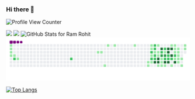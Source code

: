 ### Hi there 👋

<!-- ## I am Ram Rohit Gannavarapu
- 🌱 I’m pursuing my Master's in Computer Engineering at Colorado State University
- ⚡ I previously worked as an Intern at Tesla  -  Low Voltage Control Design and Test team 
- 🔭 I’m working on creating Alexa Skills for custom hardware using ESP32 and ESP-EYE -->
<!-- 👯 I’m looking for full time oppurtunities in Embedded/Firmware Engineering starting Dec 2021 -->


![Profile View Counter](https://komarev.com/ghpvc/?username=gannaramu&color=blue&label=Profile+Views)

<img src="https://github.com/gannaramu/gannaramu/blob/master/Animation4.gif" width="700">

<!-- [![GitHub Streak](https://github-readme-streak-stats.herokuapp.com?user=gannaramu&theme=synthwave)](https://git.io/streak-stats  ) -->
<img src="https://github-readme-streak-stats.herokuapp.com?user=gannaramu&theme=jolly" width="700">

<img src="https://github-readme-stats.vercel.app/api?username=gannaramu&show_icons=true&include_all_commits=true&count_private=true&theme=jolly&layout=compact" alt="GitHub Stats for Ram Rohit" width="700">

<img src="https://github.com/gannaramu/gannaramu/blob/master/github-contribution-grid-snake.gif" width="700">


[![Top Langs](https://github-readme-stats.vercel.app/api/top-langs/?username=gannaramu&hide=html&layout=compact&theme=gradient)](https://github.com/anuraghazra/github-readme-stats)

<!--
**gannaramu/gannaramu** is a ✨ _special_ ✨ repository because its `README.md` (this file) appears on your GitHub profile.

Here are some ideas to get you started:

- 🔭 I’m currently working on ...
- 🌱 I’m currently learning ...
- 👯 I’m looking to collaborate on ...
- 🤔 I’m looking for help with ...
- 💬 Ask me about ...
- 📫 How to reach me: ...
- 😄 Pronouns: ...
- ⚡ Fun fact: ...
-->
